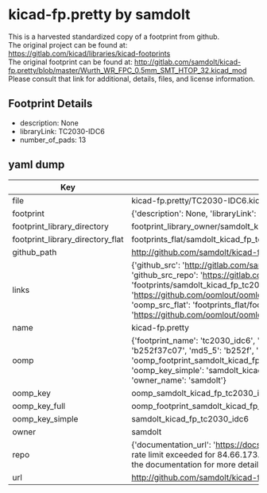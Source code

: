 # kicad-fp.pretty by samdolt  
This is a harvested standardized copy of a footprint from github.  
The original project can be found at:  
https://gitlab.com/kicad/libraries/kicad-footprints  
The original footprint can be found at:
http://gitlab.com/samdolt/kicad-fp.pretty/blob/master/Wurth_WR_FPC_0.5mm_SMT_HTOP_32.kicad_mod
Please consult that link for additional, details, files, and license information.  
## Footprint Details
* description: None  
* libraryLink: TC2030-IDC6  
* number_of_pads: 13  
## yaml dump  
| Key | Value |  
| --- | --- |  
| file | kicad-fp.pretty/TC2030-IDC6.kicad_mod |  
| footprint | {'description': None, 'libraryLink': 'TC2030-IDC6', 'number_of_pads': 13} |  
| footprint_library_directory | footprint_library_owner/samdolt_kicad-fp.pretty |  
| footprint_library_directory_flat | footprints_flat/samdolt_kicad_fp_tc2030_idc6/working |  
| github_path | http://github.com/samdolt/kicad-fp.pretty/blob/master/TC2030-IDC6.kicad_mod |  
| links | {'github_src': 'http://gitlab.com/samdolt/kicad-fp.pretty/blob/master/Wurth_WR_FPC_0.5mm_SMT_HTOP_32.kicad_mod', 'github_src_repo': 'https://gitlab.com/kicad/libraries/kicad-footprints', 'oomp_bot': 'footprints/samdolt_kicad_fp_tc2030_idc6/working', 'oomp_bot_github': 'https://github.com/oomlout/oomlout_oomp_footprint_bot/tree/main/footprints/samdolt_kicad_fp_tc2030_idc6/working', 'oomp_src_flat': 'footprints_flat/footprints_flat/samdolt_kicad_fp_tc2030_idc6/working', 'oomp_src_flat_github': 'https://github.com/oomlout/oomlout_oomp_footprint_src/tree/main/footprints_flat/samdolt_kicad_fp_tc2030_idc6/working'} |  
| name | kicad-fp.pretty |  
| oomp | {'footprint_name': 'tc2030_idc6', 'library_name': 'kicad_fp', 'md5': 'b252f37c071f3d10cc35413b391b5932', 'md5_10': 'b252f37c07', 'md5_5': 'b252f', 'md5_6': 'b252f3', 'oomp_key': 'oomp_samdolt_kicad_fp_tc2030_idc6', 'oomp_key_extra': 'oomp_footprint_samdolt_kicad_fp_tc2030_idc6', 'oomp_key_full': 'oomp_footprint_samdolt_kicad_fp_tc2030_idc6_b252f3', 'oomp_key_simple': 'samdolt_kicad_fp_tc2030_idc6', 'original_filename': 'kicad-fp.pretty/TC2030-IDC6.kicad_mod', 'owner_name': 'samdolt'} |  
| oomp_key | oomp_samdolt_kicad_fp_tc2030_idc6 |  
| oomp_key_full | oomp_footprint_samdolt_kicad_fp_tc2030_idc6 |  
| oomp_key_simple | samdolt_kicad_fp_tc2030_idc6 |  
| owner | samdolt |  
| repo | {'documentation_url': 'https://docs.github.com/rest/overview/resources-in-the-rest-api#rate-limiting', 'message': "API rate limit exceeded for 84.66.173.59. (But here's the good news: Authenticated requests get a higher rate limit. Check out the documentation for more details.)"} |  
| url | http://github.com/samdolt/kicad-fp.pretty |  

